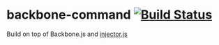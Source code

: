 # backbone-command [![Build Status](https://travis-ci.org/PaulTondeur/backbone-command.png)](https://travis-ci.org/PaulTondeur/backbone-command)

Build on top of Backbone.js and [injector.js](https://github.com/biggerboat/injector.js)
